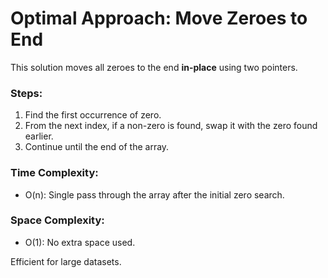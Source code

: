 # Optimal Approach: Move Zeroes to End

This solution moves all zeroes to the end **in-place** using two pointers.

### Steps:
1. Find the first occurrence of zero.
2. From the next index, if a non-zero is found, swap it with the zero found earlier.
3. Continue until the end of the array.

### Time Complexity:
- O(n): Single pass through the array after the initial zero search.

### Space Complexity:
- O(1): No extra space used.

Efficient for large datasets.
